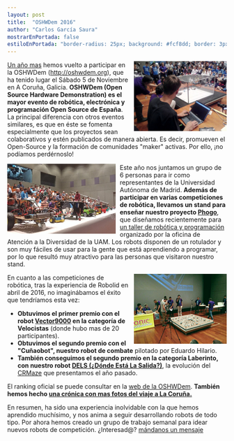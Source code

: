 ```yaml
---
layout: post
title:  "OSHWDem 2016"
author: "Carlos García Saura"
mostrarEnPortada: false
estiloEnPortada: "border-radius: 25px; background: #fcf8dd; border: 3px solid #fcdb05; padding: 20px; width: 90%;"
---
```


<img src="/historia/eventos/2016_OSHWDem/2016_OSHWDem_EduCombate.jpg" height="160px" style="float:right; margin-left:10px"/>

[Un año mas](/blog/2015/11/07/OSHWDem.html) hemos vuelto a participar en la OSHWDem (<http://oshwdem.org>), que ha tenido lugar el Sábado 5 de Noviembre en A Coruña, Galicia.
**OSHWDem (Open Source Hardware Demonstration) es el mayor evento de robótica, electrónica y programación Open Source de España**. La principal diferencia con otros eventos similares, es que en éste se fomenta especialmente que los proyectos sean colaborativos y estén publicados de manera abierta. Es decir, promueven el Open-Source y la formación de comunidades "maker" activas. Por ello, ¡no podíamos perdérnoslo!

<img src="/historia/eventos/2016_OSHWDem/2016_OSHWDem_siguelineas.jpg" height="160px" style="float:left; margin-right:10px"/>

Este año nos juntamos un grupo de 6 personas para ir como representantes de la Universidad Autónoma de Madrid. **Además de participar en varias competiciones de robótica, llevamos un stand para enseñar nuestro proyecto [Phogo](https://github.com/CRM-UAM/Phogo)**, que diseñamos recientemente para [un taller de robótica y programación](https://www.youtube.com/watch?v=juM7xy6XJt4) organizado por la oficina de Atención a la Diversidad de la UAM. Los robots disponen de un rotulador y son muy fáciles de usar para la gente que está aprendiendo a programar, por lo que resultó muy atractivo para las personas que visitaron nuestro stand.

<img src="/historia/eventos/2016_OSHWDem/2016_OSHWDem_laberinto.jpg" height="160px" style="float:right; margin-left:10px"/>

En cuanto a las competiciones de robótica, tras la experiencia de Robolid en abril de 2016, no imaginábamos el éxito que tendríamos esta vez:

- **Obtuvimos el primer premio con el robot [Vector9000](https://github.com/CRM-UAM/Vector9000) en la categoría de Velocistas** (donde hubo mas de 20 participantes).
- **Obtuvimos el segundo premio con el "Cuñaobot", nuestro robot de combate** pilotado por Eduardo Hilario.
- **También conseguimos el segundo premio en la categoría Laberinto, con nuestro robot [DELS (¿Dónde Está La Salida?)](https://github.com/CRM-UAM/micromouse-DELS)**, la evolución del [CRMaze](https://github.com/CRM-UAM/CRMaze) que presentamos el año pasado.

El ranking oficial se puede consultar en la [web de la OSHWDem](http://oshwdem.org/competiciones-2016/). **También hemos hecho [una crónica con mas fotos del viaje a La Coruña.](/historia/eventos/2016_OSHWDem)**

En resumen, ha sido una experiencia inolvidable con la que hemos aprendido muchísimo, y nos anima a seguir desarrollando robots de todo tipo.
Por ahora hemos creado un grupo de trabajo semanal para idear nuevos robots de competición. ¿Interesad@? [mándanos un mensaje](/contacto)
